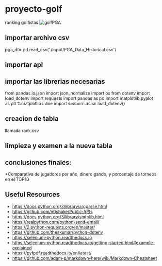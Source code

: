 # proyecto-golf
ranking golfistas
![golfPGA](golfPGA.jpg)
## importar archivo csv
pga_df= pd.read_csv('./input/PGA_Data_Historical.csv')
## importar api

## importar las librerias necesarias
from pandas.io.json import json_normalize
import os
from dotenv import load_dotenv
import requests
import pandas as pd
import matplotlib.pyplot as plt
%matplotlib inline
import seaborn as sn
load_dotenv()


## creacion de tabla 
llamada rank.csv

## limpieza y examen a la nueva tabla

## conclusiones finales:
*Comparativa de jugadores por año, dinero gando, y porcentaje de torneos en el TOP10
    
## Useful Resources

- https://docs.python.org/3/library/argparse.html
- https://github.com/n0shake/Public-APIs
- https://docs.python.org/3/library/smtplib.html
- https://realpython.com/python-send-email/
- https://2.python-requests.org/en/master/
- https://github.com/theskumar/python-dotenv
- https://selenium-python.readthedocs.io
- https://selenium-python.readthedocs.io/getting-started.html#example-explained
- https://pyfpdf.readthedocs.io/en/latest/
- https://github.com/adam-p/markdown-here/wiki/Markdown-Cheatsheet
